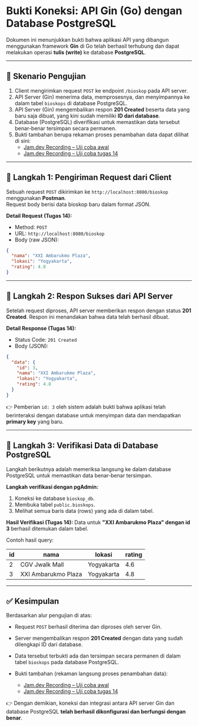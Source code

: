 
# Bukti Koneksi: API Gin (Go) dengan Database PostgreSQL

Dokumen ini menunjukkan bukti bahwa aplikasi API yang dibangun menggunakan framework **Gin** di Go telah berhasil terhubung dan dapat melakukan operasi **tulis (write)** ke database **PostgreSQL**.

---

## 📌 Skenario Pengujian

1. Client mengirimkan request `POST` ke endpoint `/bioskop` pada API server.  
2. API Server (Gin) menerima data, memprosesnya, dan menyimpannya ke dalam tabel `bioskops` di database PostgreSQL.  
3. API Server (Gin) mengembalikan respon **201 Created** beserta data yang baru saja dibuat, yang kini sudah memiliki **ID dari database**.  
4. Database (PostgreSQL) diverifikasi untuk memastikan data tersebut benar-benar tersimpan secara permanen.  
5. Bukti tambahan berupa rekaman proses penambahan data dapat dilihat di sini:  
   - [Jam.dev Recording – Uji coba awal](https://jam.dev/c/43d931d0-fde0-400b-a63f-f5dbe5f685f2?startFrom=0.00)  
   - [Jam.dev Recording – Uji coba tugas 14](https://jam.dev/c/61a6195e-f054-4a0e-ac53-8c984f0a4114)  

---

## 🔹 Langkah 1: Pengiriman Request dari Client

Sebuah request `POST` dikirimkan ke `http://localhost:8080/bioskop` menggunakan **Postman**.  
Request body berisi data bioskop baru dalam format JSON.  

**Detail Request (Tugas 14):**

- Method: `POST`  
- URL: `http://localhost:8080/bioskop`  
- Body (raw JSON):  

```json
{
  "nama": "XXI Ambarukmo Plaza",
  "lokasi": "Yogyakarta",
  "rating": 4.8
}
````

---

## 🔹 Langkah 2: Respon Sukses dari API Server

Setelah request diproses, API server memberikan respon dengan status **201 Created**.
Respon ini menandakan bahwa data telah berhasil dibuat.

**Detail Response (Tugas 14):**

* Status Code: `201 Created`
* Body (JSON):

```json
{
  "data": {
    "id": 3,
    "nama": "XXI Ambarukmo Plaza",
    "lokasi": "Yogyakarta",
    "rating": 4.8
  }
}
```

👉 Pemberian `id: 3` oleh sistem adalah bukti bahwa aplikasi telah berinteraksi dengan database untuk menyimpan data dan mendapatkan **primary key** yang baru.

---

## 🔹 Langkah 3: Verifikasi Data di Database PostgreSQL

Langkah berikutnya adalah memeriksa langsung ke dalam database PostgreSQL untuk memastikan data benar-benar tersimpan.

**Langkah verifikasi dengan pgAdmin:**

1. Koneksi ke database `bioskop_db`.
2. Membuka tabel `public.bioskops`.
3. Melihat semua baris data (rows) yang ada di dalam tabel.

**Hasil Verifikasi (Tugas 14):**
Data untuk **"XXI Ambarukmo Plaza" dengan id 3** berhasil ditemukan dalam tabel.

Contoh hasil query:

| id | nama                | lokasi     | rating |
| -- | ------------------- | ---------- | ------ |
| 2  | CGV Jwalk Mall      | Yogyakarta | 4.6    |
| 3  | XXI Ambarukmo Plaza | Yogyakarta | 4.8    |

---

## ✅ Kesimpulan

Berdasarkan alur pengujian di atas:

* Request `POST` berhasil diterima dan diproses oleh server Gin.
* Server mengembalikan respon **201 Created** dengan data yang sudah dilengkapi ID dari database.
* Data tersebut terbukti ada dan tersimpan secara permanen di dalam tabel `bioskops` pada database PostgreSQL.
* Bukti tambahan (rekaman langsung proses penambahan data):

  * [Jam.dev Recording – Uji coba awal](https://jam.dev/c/43d931d0-fde0-400b-a63f-f5dbe5f685f2?startFrom=0.00)
  * [Jam.dev Recording – Uji coba tugas 14](https://jam.dev/c/61a6195e-f054-4a0e-ac53-8c984f0a4114)

👉 Dengan demikian, koneksi dan integrasi antara API server Gin dan database PostgreSQL **telah berhasil dikonfigurasi dan berfungsi dengan benar**.

